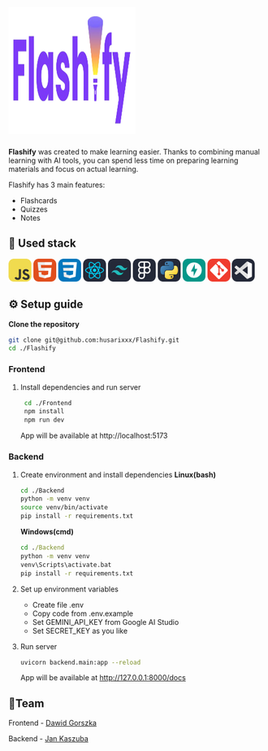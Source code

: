 <h1>
 <img src="./Frontend/src/assets/flashify.png" alt="Flashify" width="250" height="250"/>
</h1>

**Flashify** was created to make learning easier. Thanks to combining manual learning with AI tools, you can spend less time on preparing learning materials and focus on actual learning.

Flashify has 3 main features:
* Flashcards
* Quizzes
* Notes 


<h2>🚀 Used stack</h2>
<div align="left">
 <img src="https://github.com/tandpfun/skill-icons/blob/main/icons/JavaScript.svg" alt="javascript" width="45" height="45"/>
 <img src="https://github.com/tandpfun/skill-icons/blob/main/icons/HTML.svg" alt="html" width="45" height="45"/>
 <img src="https://github.com/tandpfun/skill-icons/blob/main/icons/CSS.svg" alt="css" width="45" height="45"/>
 <img src="https://github.com/tandpfun/skill-icons/blob/main/icons/React-Dark.svg" alt="react" width="45" height="45"/>
 <img src="https://github.com/tandpfun/skill-icons/blob/main/icons/TailwindCSS-Dark.svg" alt="tailwind" width="45" height="45"/>
 <img src="https://github.com/tandpfun/skill-icons/blob/main/icons/Figma-Dark.svg" alt="figma" width="45" height="45"/>
 <img src="https://github.com/tandpfun/skill-icons/blob/main/icons/Python-Dark.svg" alt="python" width="45" height="45"/>
 <img src="https://github.com/tandpfun/skill-icons/blob/main/icons/FastAPI.svg" alt="fastapi" width="45" height="45"/>
 <img src="https://github.com/tandpfun/skill-icons/blob/main/icons/Git.svg" alt="git" width="45" height="45"/>
 <img src="https://github.com/tandpfun/skill-icons/blob/main/icons/VSCode-Dark.svg" alt="vsc" width="45" height="45"/>
</div>

<h2>⚙️ Setup guide</h2>

**Clone the repository**

```bash
git clone git@github.com:husarixxx/Flashify.git
cd ./Flashify
```

 <h3>Frontend</h3>
 
 1. Install dependencies and run server
    ```bash
     cd ./Frontend
     npm install
     npm run dev
     ```
    App will be available at http://localhost:5173

 <h3>Backend</h3>

1. Create environment and install dependencies
    **Linux(bash)**
     ```bash
    cd ./Backend
    python -m venv venv
    source venv/bin/activate
    pip install -r requirements.txt
    ```
    **Windows(cmd)**
    ```cmd
    cd ./Backend
    python -m venv venv
    venv\Scripts\activate.bat
    pip install -r requirements.txt
    ```

2. Set up environment variables
    * Create file .env
    * Copy code from .env.example
    * Set GEMINI_API_KEY from Google AI Studio
    * Set SECRET_KEY as you like

3. Run server
    ```bash
    uvicorn backend.main:app --reload
    ```
    App will be available at http://127.0.0.1:8000/docs


## 👥Team

Frontend - [Dawid Gorszka](https://github.com/dawidtt)

Backend - [Jan Kaszuba](https://github.com/husarixxx)


